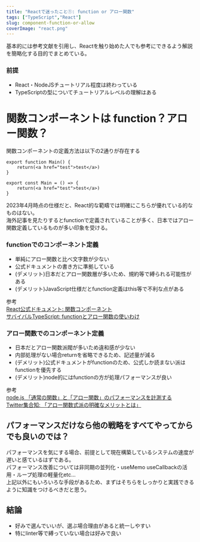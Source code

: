 ```yaml
---
title: "Reactで迷ったこと①: function or アロー関数"
tags: ["TypeScript","React"]
slug: component-function-or-allow
coverImage: "react.png"
---
```


基本的には参考文献を引用し、Reactを触り始めた人でも参考にできるよう解説を簡略化する目的でまとめている。

### 前提
- React・NodeJSチュートリアル程度は終わっている
- TypeScriptの型についてチュートリアルレベルの理解はある

# 関数コンポーネントは function？アロー関数？

関数コンポーネントの定義方法は以下の2通りが存在する

```tsx
export function Main() {
	return(<a href="test">test</a>)
}

export const Main = () => {
	return(<a href="test">test</a>)
}
```

2023年4月時点の仕様だと、React的な範疇では明確にこちらが優れている的なものはない。  
海外記事を見たりするとfunctionで定義されていることが多く、日本ではアロー関数定義しているものが多い印象を受ける。

### functionでのコンポーネント定義

- 単純にアロー関数と比べ文字数が少ない
- 公式ドキュメントの書き方に準拠している
- (デメリット)日本だとアロー関数層が多いため、規約等で縛られる可能性がある
- (デメリット)JavaScript仕様だとfunction定義はthis等で不利な点がある

参考  
[React公式ドキュメント: 関数コンポーネント](https://ja.legacy.reactjs.org/tutorial/tutorial.html#function-components)  
[サバイバルTypeScript: functionとアロー関数の使いわけ](https://typescriptbook.jp/reference/functions/function-expression-vs-arrow-functions#%E5%BE%93%E6%9D%A5%E3%81%AE%E9%96%A2%E6%95%B0%E3%81%A8%E3%82%A2%E3%83%AD%E3%83%BC%E9%96%A2%E6%95%B0%E3%81%AE%E4%BD%BF%E3%81%84%E5%88%86%E3%81%91)

### アロー関数でのコンポーネント定義

- 日本だとアロー関数派閥が多いため違和感が少ない
- 内部処理がない場合returnを省略できるため、記述量が減る
- (デメリット)公式ドキュメントがfunctionのため、公式しか読まない派はfunctionを優先する
- (デメリット)node的にはfunctionの方が処理パフォーマンスが良い

参考  
[node.js 「通常の関数」と「アロー関数」のパフォーマンスを計測する](https://mebee.info/2021/11/01/post-26379/)  
[Twitter集合知: 「アロー関数式派の明確なメリットとは」](https://twitter.com/clockmaker/status/1555399611535491073?lang=ja)

## パフォーマンスだけなら他の戦略をすべてやってからでも良いのでは？

パフォーマンスを気にする場合、前提として現在構築しているシステムの速度が遅いと感ているはずである。  
パフォーマンス改善については非同期の並列化・useMemo useCallbackの活用・ループ処理の軽量化etc…  
上記以外にもいろいろな手段があるため、まずはそちらをしっかりと実践できるように知識をつけるべきだと思う。

## 結論

- 好みで選んでいいが、選ぶ場合理由があると統一しやすい
- 特にlinter等で縛っていない場合は好みで良い